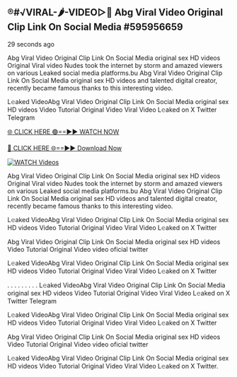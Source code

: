 ## ®️#√VIRAL-🌶-VIDEO▷👄 Abg Viral Video Original Clip Link On Social Media #595956659

29 seconds ago

Abg Viral Video Original Clip Link On Social Media original sex HD videos Original Viral video Nudes took the internet by storm and amazed viewers on various Leaked social media platforms.bu Abg Viral Video Original Clip Link On Social Media original sex HD videos and talented digital creator, recently became famous thanks to this interesting video.

L𝚎aked VideoAbg Viral Video Original Clip Link On Social Media original sex HD videos Video Tutorial Original Video Viral Video L𝚎aked on X Twitter Telegram

[🌐 CLICK HERE 🟢==►► WATCH NOW](https://cutt.ly/te57wshS)

[🔴 CLICK HERE 🌐==►► Download Now](https://cutt.ly/te57wshS)

[![WATCH Videos](https://i.imgur.com/dJHk4Zq.gif)](https://cutt.ly/te57wshS)

Abg Viral Video Original Clip Link On Social Media original sex HD videos Original Viral video Nudes took the internet by storm and amazed viewers on various Leaked social media platforms.bu Abg Viral Video Original Clip Link On Social Media original sex HD videos and talented digital creator, recently became famous thanks to this interesting video.

L𝚎aked VideoAbg Viral Video Original Clip Link On Social Media original sex HD videos Video Tutorial Original Video Viral Video L𝚎aked on X Twitter

Abg Viral Video Original Clip Link On Social Media original sex HD videos Video Tutorial Original Video video oficial twitter

L𝚎aked VideoAbg Viral Video Original Clip Link On Social Media original sex HD videos Video Tutorial Original Video Viral Video L𝚎aked on X Twitter

. . . . . . . . . L𝚎aked VideoAbg Viral Video Original Clip Link On Social Media original sex HD videos Video Tutorial Original Video Viral Video L𝚎aked on X Twitter Telegram

L𝚎aked VideoAbg Viral Video Original Clip Link On Social Media original sex HD videos Video Tutorial Original Video Viral Video L𝚎aked on X Twitter

Abg Viral Video Original Clip Link On Social Media original sex HD videos Video Tutorial Original Video video oficial twitter

L𝚎aked VideoAbg Viral Video Original Clip Link On Social Media original sex HD videos Video Tutorial Original Video Viral Video L𝚎aked on X Twitter.
